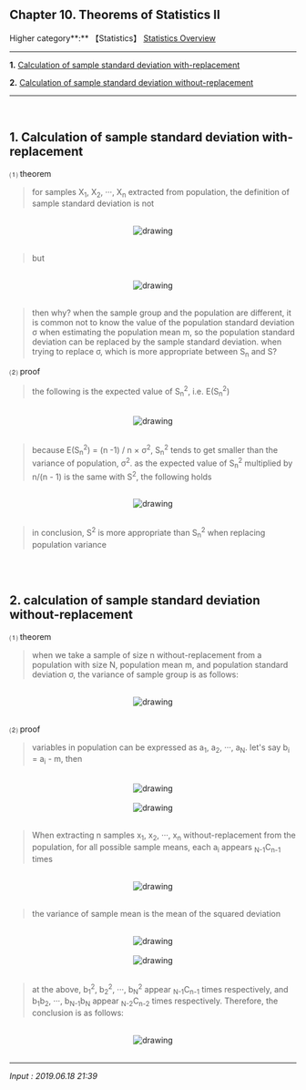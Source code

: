 ## **Chapter 10. Theorems of Statistics II**

Higher category**:** 【Statistics】 [Statistics Overview](https://jb243.github.io/pages/1641)

---

**1.** [Calculation of sample standard deviation with-replacement](#1-calculation-of-sample-standard-deviation-with-replacement)

**2.** [Calculation of sample standard deviation without-replacement](#2-calculation-of-sample-standard-deviation-without-replacement)

---

<br>

## **1.** **Calculation of sample standard deviation with-replacement**

⑴ theorem

> for samples X<sub>1</sub>, X<sub>2</sub>, ···, X<sub>n</sub> extracted from population, the definition of sample standard deviation is not 

<br>
<center>
<img src="https://img1.daumcdn.net/thumb/R1280x0/?scode=mtistory2&fname=https%3A%2F%2Fblog.kakaocdn.net%2Fdn%2FcdbYVr%2FbtrhS4lIp0U%2FFNkX3XNDjwsFhQ1KGsapWK%2Fimg.png" alt="drawing"/>
</center>
<br>

> but 

<br>
<center>
<img src="https://img1.daumcdn.net/thumb/R1280x0/?scode=mtistory2&fname=https%3A%2F%2Fblog.kakaocdn.net%2Fdn%2FbmaaBL%2FbtrhVsek7wh%2FJHvqNbp9Yski7BpR9qoiT1%2Fimg.png" alt="drawing" />
</center>
  <br>

> then why? when the sample group and the population are different, it is common not to know the value of the population standard deviation σ when estimating the population mean m, so the population standard deviation can be replaced by the sample standard deviation. when trying to replace σ, which is more appropriate between S<sub>n</sub> and S?

⑵ proof

> the following is the expected value of S<sub>n</sub><sup>2</sup>, i.e. E(S<sub>n</sub><sup>2</sup>) 

<br>
<center>
<img src="https://img1.daumcdn.net/thumb/R1280x0/?scode=mtistory2&fname=https%3A%2F%2Fblog.kakaocdn.net%2Fdn%2FbT0CvE%2FbtrhVsyFPr0%2FqcZz6Pi3e9zg69ps3EpcNk%2Fimg.png" alt="drawing" />
</center>
  <br>

> because E(S<sub>n</sub><sup>2</sup>) = (n -1) / n × σ<sup>2</sup>, S<sub>n</sub><sup>2</sup> tends to get smaller than the variance of population, σ<sup>2</sup>. as the expected value of S<sub>n</sub><sup>2</sup> multiplied by n/(n - 1) is the same with S<sup>2</sup>, the following holds

<br>
<center>
<img src="https://img1.daumcdn.net/thumb/R1280x0/?scode=mtistory2&fname=https%3A%2F%2Fblog.kakaocdn.net%2Fdn%2Fngo3M%2FbtrhUYLkitU%2FverPmQpsUHQlF8HTMQkeH0%2Fimg.png" alt="drawing" />
</center>
  <br>

> in conclusion, S<sup>2</sup> is more appropriate than S<sub>n</sub><sup>2</sup> when replacing population variance

<br>

<br>

## **2.** **calculation of sample standard deviation without-replacement**  

⑴ theorem

> when we take a sample of size n without-replacement from a population with size N, population mean m, and population standard deviation σ, the variance of sample group is as follows: 

<br>
<center>
<img src="https://img1.daumcdn.net/thumb/R1280x0/?scode=mtistory2&fname=https%3A%2F%2Fblog.kakaocdn.net%2Fdn%2FYDPjC%2FbtrhSLzXcaB%2Finx67eC6KTdHG25cB9dozk%2Fimg.png" alt="drawing" />
</center>
  <br>


⑵ proof

> variables in population can be expressed as a<sub>1</sub>, a<sub>2</sub>, ···, a<sub>N</sub>. let's say b<sub>i</sub> = a<sub>i</sub> - m, then

<br>
<center>
<img src="https://img1.daumcdn.net/thumb/R1280x0/?scode=mtistory2&fname=https%3A%2F%2Fblog.kakaocdn.net%2Fdn%2Fl9Y50%2FbtrhWJUdfHw%2FafEzKkrqDgHzuQeqtqLDoK%2Fimg.png" alt="drawing" />
</center>
<br>
<center>
<img src="https://img1.daumcdn.net/thumb/R1280x0/?scode=mtistory2&fname=https%3A%2F%2Fblog.kakaocdn.net%2Fdn%2FbjgHZw%2FbtrhS38aGdE%2FSLN7oNAOfk2L6cRTLQGdXk%2Fimg.png" alt="drawing" />
</center>
  <br>

> When extracting n samples x<sub>1</sub>, x<sub>2</sub>, ···, x<sub>n</sub> without-replacement from the population, for all possible sample means, each a<sub>i</sub> appears <sub>N-1</sub>C<sub>n-1</sub> times  

<br>
<center>
<img src="https://img1.daumcdn.net/thumb/R1280x0/?scode=mtistory2&fname=https%3A%2F%2Fblog.kakaocdn.net%2Fdn%2FckP3MR%2FbtrhUW7NAv7%2FbZFmlsDBxQSWugpK6Gb4Ik%2Fimg.png" alt="drawing" />
</center>
  <br>

> the variance of sample mean is the mean of the squared deviation

<br>
<center>
<img src="https://img1.daumcdn.net/thumb/R1280x0/?scode=mtistory2&fname=https%3A%2F%2Fblog.kakaocdn.net%2Fdn%2Feacxrl%2FbtrhVYD4yar%2FrDFAZUfx6QmUnsBkTpP4n0%2Fimg.png" alt="drawing" />
</center>
  <br>
<center>
<img src="https://img1.daumcdn.net/thumb/R1280x0/?scode=mtistory2&fname=https%3A%2F%2Fblog.kakaocdn.net%2Fdn%2FYO0sg%2FbtrhTg7gNhS%2FdjrbHyibrXKQBR1r4A8FL1%2Fimg.png" alt="drawing" />
</center>
  <br>

> at the above, b<sub>1</sub><sup>2</sup>, b<sub>2</sub><sup>2</sup>, ···, b<sub>N</sub><sup>2</sup> appear <sub>N-1</sub>C<sub>n-1</sub> times respectively, and b<sub>1</sub>b<sub>2</sub>, ···, b<sub>N-1</sub>b<sub>N</sub> appear <sub>N-2</sub>C<sub>n-2</sub> times respectively. Therefore, the conclusion is as follows:

<br>
<center>
<img src="https://img1.daumcdn.net/thumb/R1280x0/?scode=mtistory2&fname=https%3A%2F%2Fblog.kakaocdn.net%2Fdn%2Fre46h%2FbtrhThSCZUx%2F8lKEY4JK7P1BCGkgu6BcKK%2Fimg.png" alt="drawing" />
</center>
  <br>

---

*Input : 2019.06.18 21:39*
